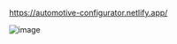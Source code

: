 https://automotive-configurator.netlify.app/

![image](https://github.com/user-attachments/assets/b05b626f-229a-4752-af14-41ca1f99b452)
